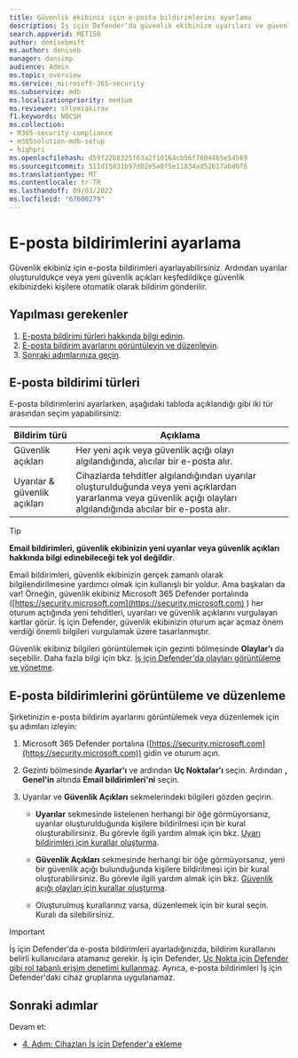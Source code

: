 ```yaml
---
title: Güvenlik ekibiniz için e-posta bildirimlerini ayarlama
description: İş için Defender'da güvenlik ekibinize uyarıları ve güvenlik açıklarını bildirmek için e-posta bildirimleri ayarlayın.
search.appverid: MET150
author: denisebmsft
ms.author: deniseb
manager: dansimp
audience: Admin
ms.topic: overview
ms.service: microsoft-365-security
ms.subservice: mdb
ms.localizationpriority: medium
ms.reviewer: shlomiakirav
f1.keywords: NOCSH
ms.collection:
- M365-security-compliance
- m365solution-mdb-setup
- highpri
ms.openlocfilehash: d59f22b8325f63a2f10164cb56f7604465e54569
ms.sourcegitcommit: 511d15831b97d02e5a0f5e11834ad52617abd0f6
ms.translationtype: MT
ms.contentlocale: tr-TR
ms.lasthandoff: 09/03/2022
ms.locfileid: "67600279"
---
```

# <a name="set-up-email-notifications"></a>E-posta bildirimlerini ayarlama

Güvenlik ekibiniz için e-posta bildirimleri ayarlayabilirsiniz. Ardından uyarılar oluşturuldukçe veya yeni güvenlik açıkları keşfedildikçe güvenlik ekibinizdeki kişilere otomatik olarak bildirim gönderilir. 

## <a name="what-to-do"></a>Yapılması gerekenler

1. [E-posta bildirimi türleri hakkında bilgi edinin](#types-of-email-notifications).
2. [E-posta bildirim ayarlarını görüntüleyin ve düzenleyin](#view-and-edit-email-notifications).
3. [Sonraki adımlarınıza geçin](#next-steps).

## <a name="types-of-email-notifications"></a>E-posta bildirimi türleri

E-posta bildirimlerini ayarlarken, aşağıdaki tabloda açıklandığı gibi iki tür arasından seçim yapabilirsiniz:

| Bildirim türü  | Açıklama  |
|---------|---------|
| Güvenlik açıkları  | Her yeni açık veya güvenlik açığı olayı algılandığında, alıcılar bir e-posta alır. |
| Uyarılar & güvenlik açıkları  | Cihazlarda tehditler algılandığından uyarılar oluşturulduğunda veya yeni açıklardan yararlanma veya güvenlik açığı olayları algılandığında alıcılar bir e-posta alır. |

> [!TIP]
> **Email bildirimleri, güvenlik ekibinizin yeni uyarılar veya güvenlik açıkları hakkında bilgi edinebileceği tek yol değildir**.
> 
> Email bildirimleri, güvenlik ekibinizin gerçek zamanlı olarak bilgilendirilmesine yardımcı olmak için kullanışlı bir yoldur. Ama başkaları da var! Örneğin, güvenlik ekibiniz Microsoft 365 Defender portalında ([https://security.microsoft.com](https://security.microsoft.com) ) her oturum açtığında yeni tehditleri, uyarıları ve güvenlik açıklarını vurgulayan kartlar görür. İş için Defender, güvenlik ekibinizin oturum açar açmaz önem verdiği önemli bilgileri vurgulamak üzere tasarlanmıştır.
> 
> Güvenlik ekibiniz bilgileri görüntülemek için gezinti bölmesinde **Olaylar'ı** da seçebilir. Daha fazla bilgi için bkz. [İş için Defender'da olayları görüntüleme ve yönetme](mdb-view-manage-incidents.md).

## <a name="view-and-edit-email-notifications"></a>E-posta bildirimlerini görüntüleme ve düzenleme

Şirketinizin e-posta bildirim ayarlarını görüntülemek veya düzenlemek için şu adımları izleyin:

1. Microsoft 365 Defender portalına ([https://security.microsoft.com](https://security.microsoft.com)) gidin ve oturum açın.

2. Gezinti bölmesinde **Ayarlar'ı** ve ardından **Uç Noktalar'ı** seçin. Ardından **, Genel'in** altında **Email bildirimleri'ni** seçin. 

3. Uyarılar ve **Güvenlik Açıkları** sekmelerindeki bilgileri gözden geçirin.

   - **Uyarılar** sekmesinde listelenen herhangi bir öğe görmüyorsanız, uyarılar oluşturulduğunda kişilere bildirilmesi için bir kural oluşturabilirsiniz. Bu görevle ilgili yardım almak için bkz. [Uyarı bildirimleri için kurallar oluşturma](../defender-endpoint/configure-email-notifications.md).

   - **Güvenlik Açıkları** sekmesinde herhangi bir öğe görmüyorsanız, yeni bir güvenlik açığı bulunduğunda kişilere bildirilmesi için bir kural oluşturabilirsiniz. Bu görevle ilgili yardım almak için bkz. [Güvenlik açığı olayları için kurallar oluşturma](../defender-endpoint/configure-vulnerability-email-notifications.md).

   - Oluşturulmuş kurallarınız varsa, düzenlemek için bir kural seçin. Kuralı da silebilirsiniz. 

> [!IMPORTANT]
> İş için Defender'da e-posta bildirimleri ayarladığınızda, bildirim kurallarını belirli kullanıcılara atamanız gerekir. İş için Defender, [Uç Nokta için Defender gibi rol tabanlı erişim denetimi kullanmaz](../defender-endpoint/rbac.md). Ayrıca, e-posta bildirimleri İş için Defender'daki cihaz gruplarına uygulanamaz. 

## <a name="next-steps"></a>Sonraki adımlar

Devam et:

- [4. Adım: Cihazları İş için Defender'a ekleme](mdb-onboard-devices.md)
